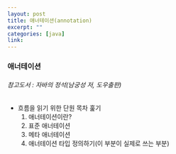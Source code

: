 ```yaml
---
layout: post
title: 애너테이션(annotation)
excerpt: ""
categories: [java]
link:
---
```

### 애너테이션
###### 참고도서 : 자바의 정석(남궁성 저, 도우출판)

* 흐름을 읽기 위한 단원 목차 훑기
  1. 애너테이션이란?
  2. 표준 애너테이션
  3. 메타 애너테이션
  4. 애너테이션 타입 정의하기(이 부분이 실제로 쓰는 부분)

